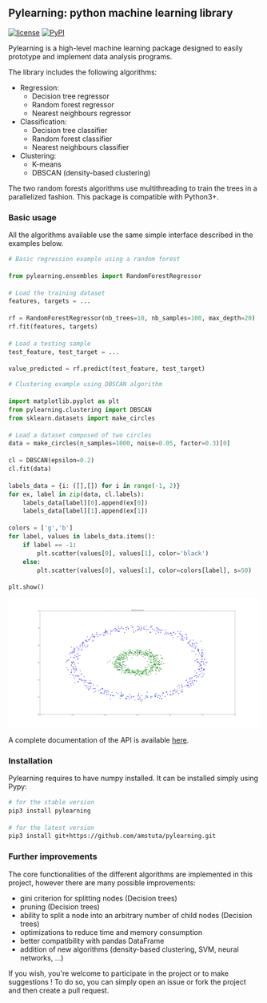 ## Pylearning: python machine learning library

[![license](https://img.shields.io/github/license/mashape/apistatus.svg?maxAge=2592000)](https://github.com/amstuta/pylearning/blob/master/LICENSE.md)
[![PyPI](https://img.shields.io/pypi/pyversions/pylearning.svg)]()

Pylearning is a high-level machine learning package designed to easily prototype
and implement data analysis programs.

The library includes the following algorithms:
- Regression:
    - Decision tree regressor
    - Random forest regressor
    - Nearest neighbours regressor
- Classification:
    - Decision tree classifier
    - Random forest classifier
    - Nearest neighbours classifier
- Clustering:
    - K-means
    - DBSCAN (density-based clustering)

The two random forests algorithms use multithreading to train the trees in a
parallelized fashion.
This package is compatible with Python3+.

### Basic usage

All the algorithms available use the same simple interface described in the
examples below.

```python
# Basic regression example using a random forest

from pylearning.ensembles import RandomForestRegressor

# Load the training dataset
features, targets = ...

rf = RandomForestRegressor(nb_trees=10, nb_samples=100, max_depth=20)
rf.fit(features, targets)

# Load a testing sample
test_feature, test_target = ...

value_predicted = rf.predict(test_feature, test_target)
```

```python
# Clustering example using DBSCAN algorithm

import matplotlib.pyplot as plt
from pylearning.clustering import DBSCAN
from sklearn.datasets import make_circles

# Load a dataset composed of two circles
data = make_circles(n_samples=1000, noise=0.05, factor=0.3)[0]

cl = DBSCAN(epsilon=0.2)
cl.fit(data)

labels_data = {i: ([],[]) for i in range(-1, 2)}
for ex, label in zip(data, cl.labels):
    labels_data[label][0].append(ex[0])
    labels_data[label][1].append(ex[1])

colors = ['g','b']
for label, values in labels_data.items():
    if label == -1:
        plt.scatter(values[0], values[1], color='black')
    else:
        plt.scatter(values[0], values[1], color=colors[label], s=50)

plt.show()
```

![Alt text](resources/dbscan.png?raw=true)

A complete documentation of the API is available [here](https://pylearning.arthuramstutz.com/).

### Installation

Pylearning requires to have numpy installed. It can be installed simply using Pypy:
```sh
# for the stable version
pip3 install pylearning

# for the latest version
pip3 install git+https://github.com/amstuta/pylearning.git
```

### Further improvements

The core functionalities of the different algorithms are
implemented in this project, however there are many possible improvements:
- gini criterion for splitting nodes (Decision trees)
- pruning (Decision trees)
- ability to split a node into an arbitrary number of child nodes (Decision trees)
- optimizations to reduce time and memory consumption
- better compatibility with pandas DataFrame
- addition of new algorithms (density-based clustering, SVM, neural networks, ...)

If you wish, you're welcome to participate in the project or to make suggestions !
To do so, you can simply open an issue or fork the project and then create a pull
request.
